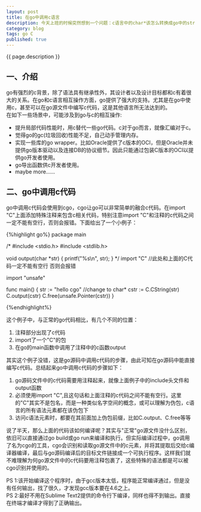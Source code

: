 ```yaml
---
layout: post
title: 在go中调用c语言
description: 今天上班的时候突然想到一个问题：c语言中的char*该怎么转换成go中的string呢？在go语言交流群中问了一下，得到了一个答案是使用cgo。之前只听过有cgo这么个东西，但是没有真正使用过。今天突然想到了这个问题，就抽出时间学习下cgo，接下来就有了这篇文章。
category: blog
tags: go C
published: true
---
```


{{ page.description }}

## 一、介绍 ##
go有强烈的c背景，除了语法具有继承性外，其设计者以及设计目标都和c有着很大的关系。在go和c语言相互操作方面，go提供了强大的支持。尤其是在go中使用c，甚至可以在go源文件中编写c代码，这是其他语言所无法达到的。  
在如下一些场景中，可能涉及到go与c的相互操作:  

- 提升局部代码性能时，用c替代一些go代码。c对于go而言，就像汇编对于c。  
- 觉得go的gc(垃圾回收)性能不足，自己动手管理内存。  
- 实现一些库的go wrapper。比如Oracle提供了c版本的OCI，但是Oracle并未提供go版本驱动以及连接DB的协议细节。因此只能通过包装C版本的OCI以提供go开发者使用。  
- go导出函数供c开发者使用。  
- maybe more......  

## 二、go中调用c代码 ##
go中调用c代码会使用到cgo，cgo让go可以非常简单的融合c代码。在import "C"上面添加特殊注释来包含c相关代码，特别注意import "C"和注释的c代码之间一定不能有空行，否则会报错。下面给出了一个小例子：  

{%highlight go%}
package main

/*
#include <stdio.h>
#include <stdlib.h>

void output(char *str) {
    printf("%s\n", str);
}
*/
import "C" //此处和上面的C代码一定不能有空行 否则会报错

import "unsafe"

func main() {
    str := "hello cgo"
    //change to char*
    cstr := C.CString(str)
    C.output(cstr)
    C.free(unsafe.Pointer(cstr))
}

{%endhighlight%}  

这个例子中，与正常的go代码相比，有几个不同的位置：  

1. 注释部分出现了c代码  
2. import了一个"C"的包  
3. 在go的main函数中调用了注释中的c函数output  

其实这个例子没错，这是go源码中调用c代码的步骤，由此可知在go源码中能直接编写c代码。总结起来go中调用c代码的步骤如下：  

1. go源码文件中的c代码需要用注释起来，就像上面例子中的include头文件和output函数  
2. 必须使用import "C",且这句话和上面注释的c代码之间不能有空行。这里的"C"其实不是包名，而是一种类似名字空间的概念，或可以理解为伪包，c语言的所有语法元素都在该伪包下  
3. 访问c语法元素时，都要在其前面加上伪包前缀，比如C.output、C.free等等  

说了半天，那么上面的代码该如何编译呢？其实与"正常"go源文件没什么区别，依旧可以直接通过go build或go run来编译和执行。但实际编译过程中，go调用了名为cgo的工具，cgo会识别和读取go源文件中的c元素，并将其提取后交给c编译器编译，最后与go源码编译后的目标文件链接成一个可执行程序。这样我们就不难理解为何go源文件中的c代码要用注释包裹了，这些特殊的语法都是可以被cgo识别并使用的。  
  
  
PS 1:该开始编译这个程序时，由于gcc版本太低，程序能正常编译通过，但是没有任何输出，找了很久，才发现gcc版本要在4.6之上。  
PS 2:最好不用在Sublime Text2提供的命令行下编译，同样也得不到输出。直接在终端才编译才得到了正确输出。  

